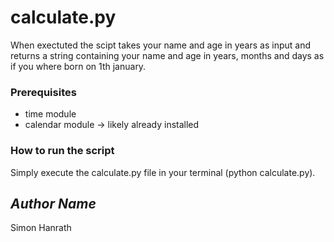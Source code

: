 # calculate.py

When exectuted the scipt takes your name and age in years as input and returns a 
string containing your name and age in years, months and days as if you where born on 1th january.

### Prerequisites
- time module
- calendar module
-> likely already installed

### How to run the script
Simply execute the calculate.py file in your terminal
(python calculate.py).

## *Author Name*
Simon Hanrath
